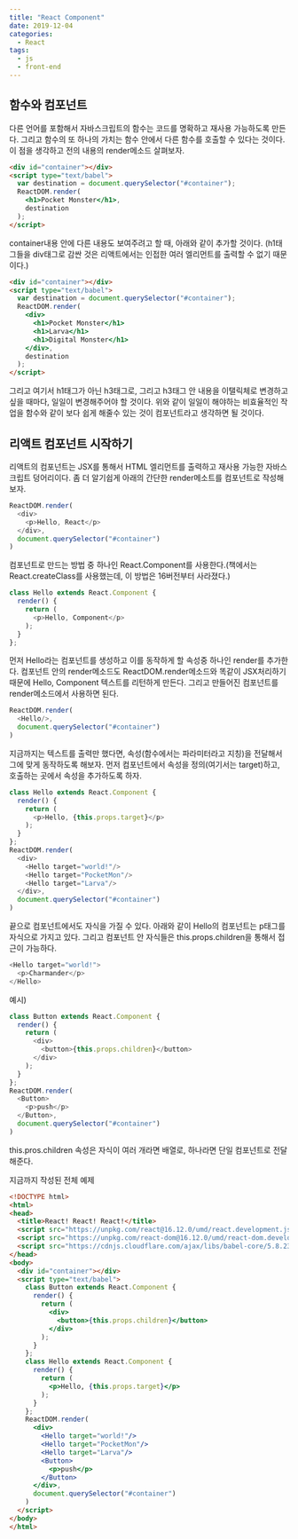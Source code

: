 ```yaml
---
title: "React Component"
date: 2019-12-04
categories:
  - React
tags:
  - js
  - front-end
---
```


## 함수와 컴포넌트

다른 언어를 포함해서 자바스크립트의 함수는 코드를 명확하고 재사용 가능하도록 만든다.
그리고 함수의 또 하나의 가치는 함수 안에서 다른 함수를 호출할 수 있다는 것이다.
이 점을 생각하고 전의 내용의 render메소드 살펴보자.

```html
<div id="container"></div>
<script type="text/babel">
  var destination = document.querySelector("#container");
  ReactDOM.render(
    <h1>Pocket Monster</h1>,
    destination
  );
</script>
```

container내용 안에 다른 내용도 보여주려고 할 때, 아래와 같이 추가할 것이다.
(h1태그들을 div태그로 감싼 것은 리액트에서는 인접한 여러 엘리먼트를 출력할 수 없기 때문이다.)

```html
<div id="container"></div>
<script type="text/babel">
  var destination = document.querySelector("#container");
  ReactDOM.render(
    <div>
      <h1>Pocket Monster</h1>
      <h1>Larva</h1>
      <h1>Digital Monster</h1>
    </div>,
    destination
  );
</script>
```

그리고 여기서 h1태그가 아닌 h3태그로, 그리고 h3태그 안 내용을 이탤릭체로 변경하고 싶을 때마다, 일일이 변경해주어야 할 것이다.
위와 같이 일일이 해야하는 비효율적인 작업을 함수와 같이 보다 쉽게 해줄수 있는 것이 컴포넌트라고 생각하면 될 것이다.

## 리액트 컴포넌트 시작하기

리액트의 컴포넌트는 JSX를 통해서 HTML 엘리먼트를 출력하고 재사용 가능한 자바스크립트 덩어리이다.
좀 더 알기쉽게 아래의 간단한 render메소트를 컴포넌트로 작성해보자.

```javascript
ReactDOM.render(
  <div>
    <p>Hello, React</p>
  </div>,
  document.querySelector("#container")
)
```

컴포넌트로 만드는 방법 중 하나인 React.Component를 사용한다.(책에서는 React.createClass를 사용했는데, 이 방법은 16버전부터 사라졌다.)

```javascript
class Hello extends React.Component {
  render() {
    return (
      <p>Hello, Component</p>
    );
  }
};
```

먼저 Hello라는 컴포넌트를 생성하고 이를 동작하게 할 속성중 하나인 render를 추가한다. 컴포넌트 안의 render메소드도 ReactDOM.render메소드와 똑같이 JSX처리하기 때문에 Hello, Component 텍스트를 리턴하게 만든다.
그리고 만들어진 컴포넌트를 render메소드에서 사용하면 된다.

```javascript
ReactDOM.render(
  <Hello/>,
  document.querySelector("#container")
)
```

지금까지는 텍스트를 출력만 했다면, 속성(함수에서는 파라미터라고 지칭)을 전달해서 그에 맞게 동작하도록 해보자.
먼저 컴포넌트에서 속성을 정의(여기서는 target)하고, 호출하는 곳에서 속성을 추가하도록 하자.

```javascript
class Hello extends React.Component {
  render() {
    return (
      <p>Hello, {this.props.target}</p>
    );
  }
};
ReactDOM.render(
  <div>
    <Hello target="world!"/>
    <Hello target="PocketMon"/>
    <Hello target="Larva"/>
  </div>,
  document.querySelector("#container")
)
```

끝으로 컴포넌트에서도 자식을 가질 수 있다. 아래와 같이 Hello의 컴포넌트는 p태그를 자식으로 가지고 있다. 그리고 컴포넌트 안 자식들은 this.props.children을 통해서 접근이 가능하다.

```javascript
<Hello target="world!">
  <p>Charmander</p>
</Hello>
```

예시)

```javascript
class Button extends React.Component {
  render() {
    return (
      <div>
        <button>{this.props.children}</button>
      </div>
    );
  }
};
ReactDOM.render(
  <Button>
    <p>push</p>
  </Button>,
  document.querySelector("#container")
)
```

this.pros.children 속성은 자식이 여러 개라면 배열로, 하나라면 단일 컴포넌트로 전달해준다.

지금까지 작성된 전체 예제

```html
<!DOCTYPE html>
<html>
<head>
  <title>React! React! React!</title>
  <script src="https://unpkg.com/react@16.12.0/umd/react.development.js"></script>
  <script src="https://unpkg.com/react-dom@16.12.0/umd/react-dom.development.js"></script>
  <script src="https://cdnjs.cloudflare.com/ajax/libs/babel-core/5.8.23/browser.min.js"></script>
</head>
<body>
  <div id="container"></div>
  <script type="text/babel">
    class Button extends React.Component {
      render() {
        return (
          <div>
            <button>{this.props.children}</button>
          </div>
        );
      }
    };
    class Hello extends React.Component {
      render() {
        return (
          <p>Hello, {this.props.target}</p>
        );
      }
    };
    ReactDOM.render(
      <div>
        <Hello target="world!"/>
        <Hello target="PocketMon"/>
        <Hello target="Larva"/>
        <Button>
          <p>push</p>
        </Button>
      </div>,
      document.querySelector("#container")
    )
  </script>
</body>
</html>
```
